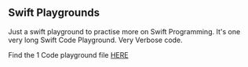 ## Swift Playgrounds

Just a swift playground to practise more on Swift Programming.
It's one very long Swift Code Playground.
Very Verbose code.

Find the 1 Code playground file [HERE]()
